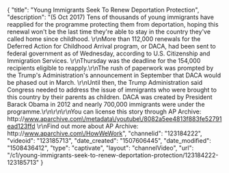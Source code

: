 {
    "title": "Young Immigrants Seek To Renew Deportation Protection",
    "description": "(5 Oct 2017) Tens of thousands of young immigrants have reapplied for the programme protecting them from deportation, hoping this renewal won't be the last time they're able to stay in the country they've called home since childhood. \r\nMore than 112,000 renewals for the Deferred Action for Childhood Arrival program, or DACA, had been sent to federal government as of Wednesday, according to U.S. Citizenship and Immigration Services. \r\nThursday was the deadline for the 154,000 recipients eligible to reapply.\r\nThe rush of paperwork was prompted by the Trump's Administration's announcement in September that DACA would be phased out in March. \r\nUntil then, the Trump Administration said Congress needed to address the issue of immigrants who were brought to this country by their parents as children. DACA was created by President Barack Obama in 2012 and nearly 700,000 immigrants were under the programme.\r\n\r\n\r\nYou can license this story through AP Archive: http:\/\/www.aparchive.com\/metadata\/youtube\/8082a5ee4813f883fe52791ead123ffd \r\nFind out more about AP Archive: http:\/\/www.aparchive.com\/HowWeWork",
    "channelid": "123184222",
    "videoid": "123185713",
    "date_created": "1507606445",
    "date_modified": "1508436412",
    "type": "captivate",
    "layout": "channelVideo",
    "url": "\/c1\/young-immigrants-seek-to-renew-deportation-protection\/123184222-123185713"
}